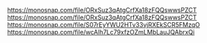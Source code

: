 https://monosnap.com/file/ORxSuz3qAtgCrfXa18zFQQswwsPZCT
https://monosnap.com/file/ORxSuz3qAtgCrfXa18zFQQswwsPZCT
https://monosnap.com/file/S07rEyYWU2HTv33vjRXEkSCR5FMzqO
https://monosnap.com/file/wcAlh7Lc79xfzOZmLMbLauJQAbrxQi
